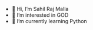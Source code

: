 - 👋 Hi, I’m Sahil Raj Malla
-  👀 I’m interested in GOD
- 🌱 I’m currently learning Python

<!---
cylrajmalla/cylrajmalla is a ✨ special ✨ repository because its `README.md` (this file) appears on your GitHub profile.
You can click the Preview link to take a look at your changes.
--->
